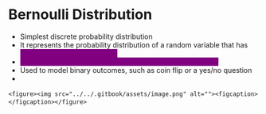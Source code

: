 # Bernoulli Distribution

* Simplest discrete probability distribution
* It represents the probability distribution of a random variable that has <mark style="color:purple;background-color:purple;">**exactly 2 possible outcomes**</mark>
* <mark style="color:purple;background-color:purple;">**Success with probability p and failure with probability p - 1**</mark>
* Used to model binary outcomes, such as coin flip or a yes/no question
*

    <figure><img src="../../.gitbook/assets/image.png" alt=""><figcaption></figcaption></figure>
